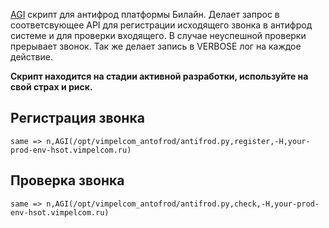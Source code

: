 [AGI](https://docs.asterisk.org/Asterisk_20_Documentation/API_Documentation/Dialplan_Applications/AGI/) скрипт для
антифрод платформы Билайн.
Делает запрос в соответсвующее API для регистрации исходящего звонка в антифрод системе и для проверки входящего.
В случае неуспешной проверки прерывает звонок. Так же делает запись в VERBOSE лог на каждое действие.

**Скрипт находится на стадии активной разработки, используйте на свой страх и риск.**

## Регистрация звонка

```
same => n,AGI(/opt/vimpelcom_antofrod/antifrod.py,register,-H,your-prod-env-hsot.vimpelcom.ru)
```

## Проверка звонка

```
same => n,AGI(/opt/vimpelcom_antofrod/antifrod.py,check,-H,your-prod-env-hsot.vimpelcom.ru)
```

